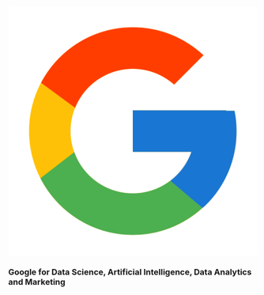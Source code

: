 <img src="Google/Google.png" align="center">

### Google for Data Science, Artificial Intelligence, Data Analytics and Marketing
